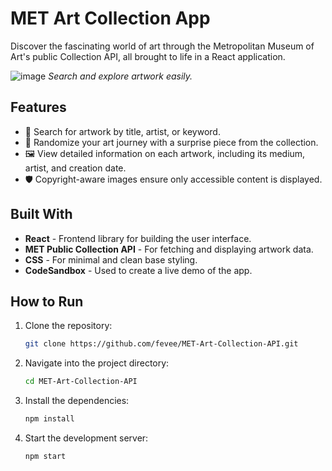 # MET Art Collection App  

Discover the fascinating world of art through the Metropolitan Museum of Art's public Collection API, all brought to life in a React application.  

![image](https://github.com/user-attachments/assets/cd271f00-aef4-468d-81d1-881fff3f8e00)
*Search and explore artwork easily.*  

## Features  
- 🎨 Search for artwork by title, artist, or keyword.  
- 🎲 Randomize your art journey with a surprise piece from the collection.  
- 🖼️ View detailed information on each artwork, including its medium, artist, and creation date.  
- 🛡️ Copyright-aware images ensure only accessible content is displayed.  

## Built With  
- **React** - Frontend library for building the user interface.  
- **MET Public Collection API** - For fetching and displaying artwork data.  
- **CSS** - For minimal and clean base styling.  
- **CodeSandbox** - Used to create a live demo of the app.  

## How to Run  

1. Clone the repository:  
   ```bash  
   git clone https://github.com/fevee/MET-Art-Collection-API.git
2. Navigate into the project directory:
   ```bash  
   cd MET-Art-Collection-API  
3. Install the dependencies:
   ```bash  
   npm install
4. Start the development server:
   ```bash  
   npm start

